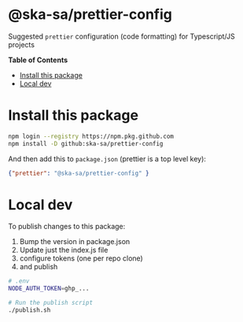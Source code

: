 # @ska-sa/prettier-config
Suggested `prettier` configuration (code formatting) for Typescript/JS projects

<!-- START doctoc generated TOC please keep comment here to allow auto update -->
<!-- DON'T EDIT THIS SECTION, INSTEAD RE-RUN doctoc TO UPDATE -->
**Table of Contents**

- [Install this package](#install-this-package)
- [Local dev](#local-dev)

<!-- END doctoc generated TOC please keep comment here to allow auto update -->

# Install this package

```sh
npm login --registry https://npm.pkg.github.com
npm install -D github:ska-sa/prettier-config
```

And then add this to `package.json` (prettier is a top level key):

```json
{"prettier": "@ska-sa/prettier-config" }
```

# Local dev
To publish changes to this package:

1. Bump the version in package.json
2. Update just the index.js file
3. configure tokens (one per repo clone)
4. and publish

```sh
# .env
NODE_AUTH_TOKEN=ghp_...

# Run the publish script
./publish.sh
```
